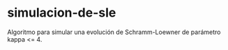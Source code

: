 # simulacion-de-sle
Algoritmo para simular una evolución de Schramm-Loewner de parámetro kappa &lt;= 4.
